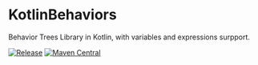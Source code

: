 # KotlinBehaviors

Behavior Trees Library in Kotlin, with variables and expressions surpport.

[![Release](https://github.com/KirinHorse/KotlinBehaviors/actions/workflows/release.yml/badge.svg)](https://github.com/KirinHorse/KotlinBehaviors/actions/workflows/release.yml)
[![Maven Central](https://maven-badges.herokuapp.com/maven-central/io.github.kirinhorse/kotlin-behaviors/badge.svg)](https://maven-badges.herokuapp.com/maven-central/io.github.kirinhorse/kotlin-behaviors)